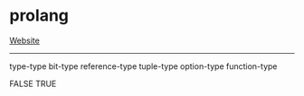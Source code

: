 # prolang

[Website](https://tksmith151.github.io/prolang/)

---

type-type
bit-type
reference-type
tuple-type
option-type
function-type


FALSE
TRUE
